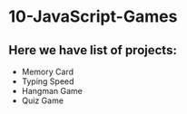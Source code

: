 # 10-JavaScript-Games

## Here we have list of projects:
* Memory Card
* Typing Speed
* Hangman Game
* Quiz Game
